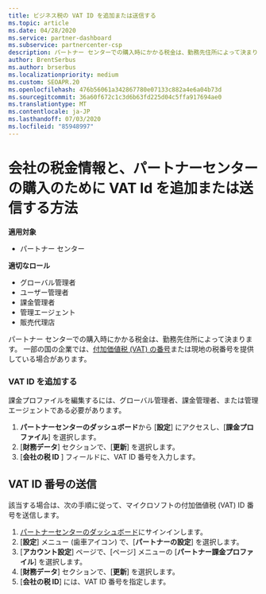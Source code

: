 ```yaml
---
title: ビジネス税の VAT ID を追加または送信する
ms.topic: article
ms.date: 04/28/2020
ms.service: partner-dashboard
ms.subservice: partnercenter-csp
description: パートナー センターでの購入時にかかる税金は、勤務先住所によって決まります。 一部の国では、企業が VAT 番号またはそれに相当するものをシステムに入力できます。
author: BrentSerbus
ms.author: brserbus
ms.localizationpriority: medium
ms.custom: SEOAPR.20
ms.openlocfilehash: 476b56061a342867780e07133c882a4e6a04b73d
ms.sourcegitcommit: 36a60f672c1c3d6b63fd225d04c5ffa917694ae0
ms.translationtype: MT
ms.contentlocale: ja-JP
ms.lasthandoff: 07/03/2020
ms.locfileid: "85948997"
---
```

# <a name="company-tax-information-and-how-to-add-or-submit-vat-ids-for-partner-center-purchases"></a>会社の税金情報と、パートナーセンターの購入のために VAT Id を追加または送信する方法

**適用対象**

- パートナー センター

**適切なロール**
-   グローバル管理者
-   ユーザー管理者
-   課金管理者
-   管理エージェント
-   販売代理店

パートナー センターでの購入時にかかる税金は、勤務先住所によって決まります。 一部の国の企業では、[付加価値税 (VAT) の番号](#submit-vat-id-number)または現地の税番号を提供している場合があります。

### <a name="add-your-vat-id"></a>VAT ID を追加する

課金プロファイルを編集するには、グローバル管理者、課金管理者、または管理エージェントである必要があります。

1.  **パートナーセンターのダッシュボード**から [**設定**] にアクセスし、[**課金プロファイル**] を選択します。
2.  [**財務データ**] セクションで、[**更新**] を選択します。
3.  [**会社の税 ID** ] フィールドに、VAT ID 番号を入力します。

## <a name="submit-vat-id-number"></a>VAT ID 番号の送信

該当する場合は、次の手順に従って、マイクロソフトの付加価値税 (VAT) ID 番号を送信します。

1. [パートナーセンターのダッシュボード](https://partner.microsoft.com/dashboard/)にサインインします。
2. [**設定**] メニュー (歯車アイコン) で、[**パートナーの設定**] を選択します。
3. [**アカウント設定**] ページで、[ページ] メニューの [**パートナー課金プロファイル**] を選択します。
4. [**財務データ**] セクションで、[**更新**] を選択します。
5. [**会社の税 ID**] には、VAT ID 番号を指定します。
